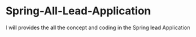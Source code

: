 # Spring-All-Lead-Application
I will provides the all the concept and coding in the Spring lead Application
